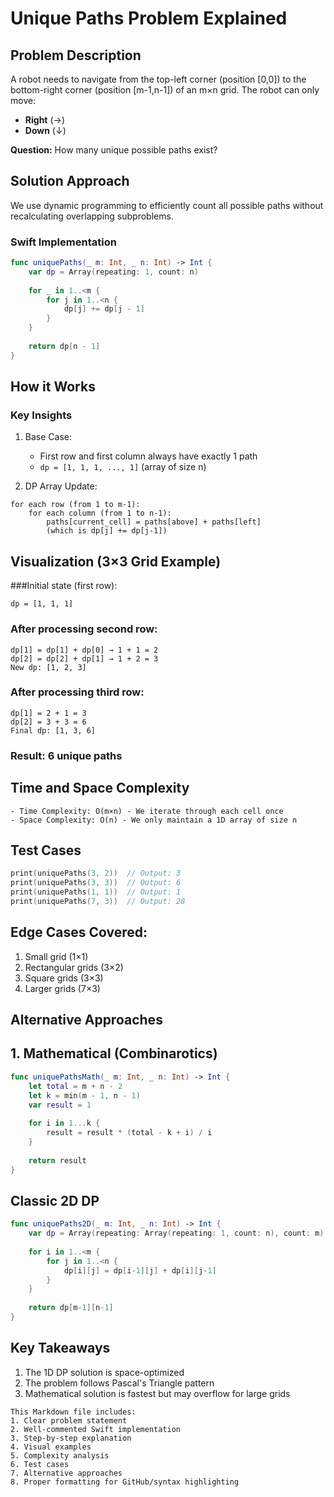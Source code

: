# Unique Paths Problem Explained

## Problem Description
A robot needs to navigate from the top-left corner (position [0,0]) to the bottom-right corner (position [m-1,n-1]) of an m×n grid. The robot can only move:
- **Right** (→)
- **Down** (↓)

**Question:** How many unique possible paths exist?

## Solution Approach
We use dynamic programming to efficiently count all possible paths without recalculating overlapping subproblems.

### Swift Implementation
```swift
func uniquePaths(_ m: Int, _ n: Int) -> Int {
    var dp = Array(repeating: 1, count: n)
    
    for _ in 1..<m {
        for j in 1..<n {
            dp[j] += dp[j - 1]
        }
    }
    
    return dp[n - 1]
}
```

## How it Works

### Key Insights
1. Base Case:
    - First row and first column always have exactly 1 path
    - `dp = [1, 1, 1, ..., 1]` (array of size n)

2. DP Array Update:
```
for each row (from 1 to m-1):
    for each column (from 1 to n-1):
        paths[current_cell] = paths[above] + paths[left]
        (which is dp[j] += dp[j-1])
```


## Visualization (3×3 Grid Example)

###Initial state (first row):
```
dp = [1, 1, 1]
```
### After processing second row:
```
dp[1] = dp[1] + dp[0] → 1 + 1 = 2
dp[2] = dp[2] + dp[1] → 1 + 2 = 3
New dp: [1, 2, 3]
```
### After processing third row:
```
dp[1] = 2 + 1 = 3
dp[2] = 3 + 3 = 6
Final dp: [1, 3, 6]
```
### Result: 6 unique paths


## Time and Space Complexity
    - Time Complexity: O(m×n) - We iterate through each cell once
    - Space Complexity: O(n) - We only maintain a 1D array of size n

## Test Cases
```swift
print(uniquePaths(3, 2))  // Output: 3
print(uniquePaths(3, 3))  // Output: 6
print(uniquePaths(1, 1))  // Output: 1
print(uniquePaths(7, 3))  // Output: 28
```


## Edge Cases Covered:
1. Small grid (1×1)
2. Rectangular grids (3×2)
3. Square grids (3×3)
4. Larger grids (7×3)


## Alternative Approaches

## 1. Mathematical (Combinarotics)
```swift
func uniquePathsMath(_ m: Int, _ n: Int) -> Int {
    let total = m + n - 2
    let k = min(m - 1, n - 1)
    var result = 1
    
    for i in 1...k {
        result = result * (total - k + i) / i
    }
    
    return result
}
```

## Classic 2D DP
```swift
func uniquePaths2D(_ m: Int, _ n: Int) -> Int {
    var dp = Array(repeating: Array(repeating: 1, count: n), count: m)
    
    for i in 1..<m {
        for j in 1..<n {
            dp[i][j] = dp[i-1][j] + dp[i][j-1]
        }
    }
    
    return dp[m-1][n-1]
}
```


## Key Takeaways
1. The 1D DP solution is space-optimized
2. The problem follows Pascal's Triangle pattern
3. Mathematical solution is fastest but may overflow for large grids
```
This Markdown file includes:
1. Clear problem statement
2. Well-commented Swift implementation
3. Step-by-step explanation
4. Visual examples
5. Complexity analysis
6. Test cases
7. Alternative approaches
8. Proper formatting for GitHub/syntax highlighting
```

